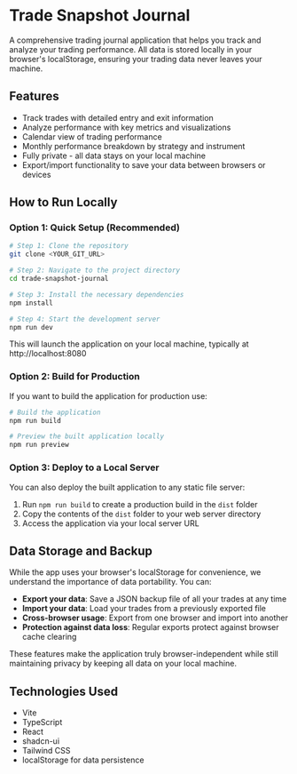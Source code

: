 
# Trade Snapshot Journal

A comprehensive trading journal application that helps you track and analyze your trading performance. All data is stored locally in your browser's localStorage, ensuring your trading data never leaves your machine.

## Features

- Track trades with detailed entry and exit information
- Analyze performance with key metrics and visualizations
- Calendar view of trading performance
- Monthly performance breakdown by strategy and instrument
- Fully private - all data stays on your local machine
- Export/import functionality to save your data between browsers or devices

## How to Run Locally

### Option 1: Quick Setup (Recommended)

```sh
# Step 1: Clone the repository
git clone <YOUR_GIT_URL>

# Step 2: Navigate to the project directory
cd trade-snapshot-journal

# Step 3: Install the necessary dependencies
npm install

# Step 4: Start the development server
npm run dev
```

This will launch the application on your local machine, typically at http://localhost:8080

### Option 2: Build for Production

If you want to build the application for production use:

```sh
# Build the application
npm run build

# Preview the built application locally
npm run preview
```

### Option 3: Deploy to a Local Server

You can also deploy the built application to any static file server:

1. Run `npm run build` to create a production build in the `dist` folder
2. Copy the contents of the `dist` folder to your web server directory
3. Access the application via your local server URL

## Data Storage and Backup

While the app uses your browser's localStorage for convenience, we understand the importance of data portability. You can:

- **Export your data**: Save a JSON backup file of all your trades at any time
- **Import your data**: Load your trades from a previously exported file
- **Cross-browser usage**: Export from one browser and import into another
- **Protection against data loss**: Regular exports protect against browser cache clearing

These features make the application truly browser-independent while still maintaining privacy by keeping all data on your local machine.

## Technologies Used

- Vite
- TypeScript
- React
- shadcn-ui
- Tailwind CSS
- localStorage for data persistence
